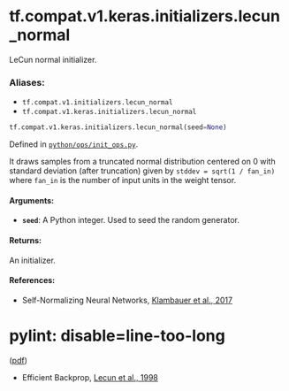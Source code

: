 <div itemscope itemtype="http://developers.google.com/ReferenceObject">
<meta itemprop="name" content="tf.compat.v1.keras.initializers.lecun_normal" />
<meta itemprop="path" content="Stable" />
</div>

# tf.compat.v1.keras.initializers.lecun_normal

LeCun normal initializer.

### Aliases:

* `tf.compat.v1.initializers.lecun_normal`
* `tf.compat.v1.keras.initializers.lecun_normal`

``` python
tf.compat.v1.keras.initializers.lecun_normal(seed=None)
```



Defined in [`python/ops/init_ops.py`](/code/stable/tensorflow/python/ops/init_ops.py).

<!-- Placeholder for "Used in" -->

It draws samples from a truncated normal distribution centered on 0
with standard deviation (after truncation) given by
`stddev = sqrt(1 / fan_in)` where `fan_in` is the number of
input units in the weight tensor.

#### Arguments:


* <b>`seed`</b>: A Python integer. Used to seed the random generator.


#### Returns:

An initializer.



#### References:

- Self-Normalizing Neural Networks,
[Klambauer et al.,
2017](https://papers.nips.cc/paper/6698-self-normalizing-neural-networks)
# pylint: disable=line-too-long
([pdf](https://papers.nips.cc/paper/6698-self-normalizing-neural-networks.pdf))
- Efficient Backprop,
[Lecun et al., 1998](http://yann.lecun.com/exdb/publis/pdf/lecun-98b.pdf)
